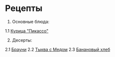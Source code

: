 # Рецепты

1. Основные блюда:
	
  1.1 [Курица "Пикассо"](picasso.md)

2. Десерты:

  2.1  [Брауни](brownie.md)
  2.2  [Тыква с Медом](tykvasmedom.md)
  2.3  [Банановый хлеб](bananabread.md)
